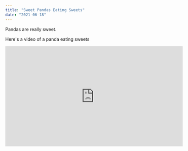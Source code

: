 ```yaml
---
title: "Sweet Pandas Eating Sweets"
date: "2021-06-18"
---
```


Pandas are really sweet.

Here's a video of a panda eating sweets

<iframe width="560" height="315" src="https://www.youtube.com/embed/4n0xNbfJLR8" frameborder="0" allowfullscreen></iframe>
